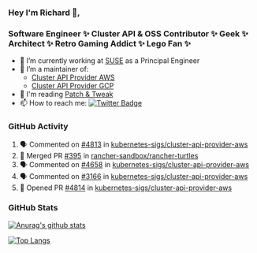 ### Hey I'm Richard 👋, 

<h3 align="left">Software Engineer ✨ Cluster API & OSS Contributor ✨ Geek ✨ Architect ✨ Retro Gaming Addict ✨ Lego Fan ✨</h3>

- 🔭 I’m currently working at [SUSE](https://www.suse.com/) as a Principal Engineer
- 👯 I’m a maintainer of:
  -  [Cluster API Provider AWS](https://github.com/kubernetes-sigs/cluster-api-provider-aws)
  -  [Cluster API Provider GCP](https://github.com/kubernetes-sigs/cluster-api-provider-gcp)
- 💬 I'm reading [Patch & Tweak](https://bjooks.com/products/patch-tweak-exploring-modular-synthesis)
- 📫 How to reach me: [![Twitter Badge](https://img.shields.io/badge/-@fruit_case-00acee?style=flat&logo=Twitter&logoColor=white)](https://twitter.com/intent/follow?screen_name=fruit_case "Follow on Twitter")

### GitHub Activity 

<!--START_SECTION:activity-->
1. 🗣 Commented on [#4813](https://github.com/kubernetes-sigs/cluster-api-provider-aws/pull/4813#issuecomment-1961519913) in [kubernetes-sigs/cluster-api-provider-aws](https://github.com/kubernetes-sigs/cluster-api-provider-aws)
2. 🎉 Merged PR [#395](https://github.com/rancher-sandbox/rancher-turtles/pull/395) in [rancher-sandbox/rancher-turtles](https://github.com/rancher-sandbox/rancher-turtles)
3. 🗣 Commented on [#4658](https://github.com/kubernetes-sigs/cluster-api-provider-aws/issues/4658#issuecomment-1961454708) in [kubernetes-sigs/cluster-api-provider-aws](https://github.com/kubernetes-sigs/cluster-api-provider-aws)
4. 🗣 Commented on [#3166](https://github.com/kubernetes-sigs/cluster-api-provider-aws/issues/3166#issuecomment-1961453310) in [kubernetes-sigs/cluster-api-provider-aws](https://github.com/kubernetes-sigs/cluster-api-provider-aws)
5. 💪 Opened PR [#4814](https://github.com/kubernetes-sigs/cluster-api-provider-aws/pull/4814) in [kubernetes-sigs/cluster-api-provider-aws](https://github.com/kubernetes-sigs/cluster-api-provider-aws)
<!--END_SECTION:activity-->

### GitHub Stats

[![Anurag's github stats](https://github-readme-stats.vercel.app/api?username=richardcase&count_private=true&show_icons=true)](https://github.com/anuraghazra/github-readme-stats)

[![Top Langs](https://github-readme-stats.vercel.app/api/top-langs/?username=richardcase&hide=html&layout=compact)](https://github.com/anuraghazra/github-readme-stats)
